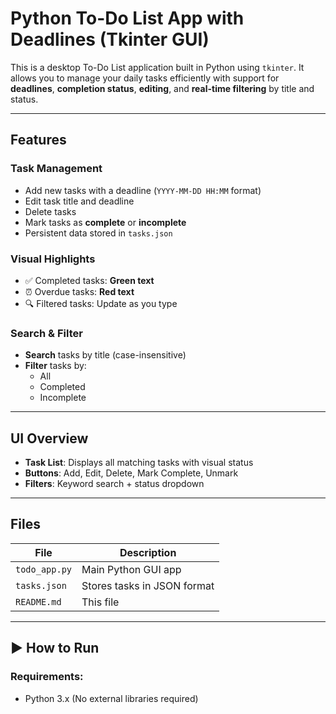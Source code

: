 #  Python To-Do List App with Deadlines (Tkinter GUI)

This is a desktop To-Do List application built in Python using `tkinter`. It allows you to manage your daily tasks efficiently with support for **deadlines**, **completion status**, **editing**, and **real-time filtering** by title and status.

---

##  Features

###  Task Management
- Add new tasks with a deadline (`YYYY-MM-DD HH:MM` format)
- Edit task title and deadline
- Delete tasks
- Mark tasks as **complete** or **incomplete**
- Persistent data stored in `tasks.json`

###  Visual Highlights
- ✅ Completed tasks: **Green text**
- ⏰ Overdue tasks: **Red text**
- 🔍 Filtered tasks: Update as you type

###  Search & Filter
- **Search** tasks by title (case-insensitive)
- **Filter** tasks by:
  - All
  - Completed
  - Incomplete

---

##  UI Overview

- **Task List**: Displays all matching tasks with visual status
- **Buttons**: Add, Edit, Delete, Mark Complete, Unmark
- **Filters**: Keyword search + status dropdown

---

##  Files

| File            | Description                              |
|-----------------|------------------------------------------|
| `todo_app.py`   | Main Python GUI app                      |
| `tasks.json`    | Stores tasks in JSON format              |
| `README.md`     | This file                                |

---

## ▶️ How to Run

### Requirements:
- Python 3.x (No external libraries required)

